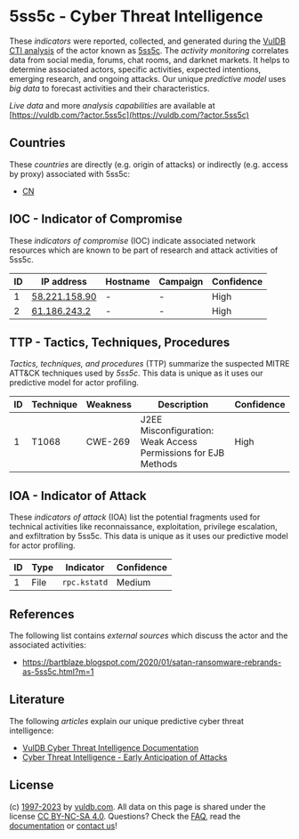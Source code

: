 # 5ss5c - Cyber Threat Intelligence

These _indicators_ were reported, collected, and generated during the [VulDB CTI analysis](https://vuldb.com/?kb.cti) of the actor known as [5ss5c](https://vuldb.com/?actor.5ss5c). The _activity monitoring_ correlates data from social media, forums, chat rooms, and darknet markets. It helps to determine associated actors, specific activities, expected intentions, emerging research, and ongoing attacks. Our unique _predictive model_ uses _big data_ to forecast activities and their characteristics.

_Live data_ and more _analysis capabilities_ are available at [https://vuldb.com/?actor.5ss5c](https://vuldb.com/?actor.5ss5c)

## Countries

These _countries_ are directly (e.g. origin of attacks) or indirectly (e.g. access by proxy) associated with 5ss5c:

* [CN](https://vuldb.com/?country.cn)

## IOC - Indicator of Compromise

These _indicators of compromise_ (IOC) indicate associated network resources which are known to be part of research and attack activities of 5ss5c.

ID | IP address | Hostname | Campaign | Confidence
-- | ---------- | -------- | -------- | ----------
1 | [58.221.158.90](https://vuldb.com/?ip.58.221.158.90) | - | - | High
2 | [61.186.243.2](https://vuldb.com/?ip.61.186.243.2) | - | - | High

## TTP - Tactics, Techniques, Procedures

_Tactics, techniques, and procedures_ (TTP) summarize the suspected MITRE ATT&CK techniques used by _5ss5c_. This data is unique as it uses our predictive model for actor profiling.

ID | Technique | Weakness | Description | Confidence
-- | --------- | -------- | ----------- | ----------
1 | T1068 | CWE-269 | J2EE Misconfiguration: Weak Access Permissions for EJB Methods | High

## IOA - Indicator of Attack

These _indicators of attack_ (IOA) list the potential fragments used for technical activities like reconnaissance, exploitation, privilege escalation, and exfiltration by 5ss5c. This data is unique as it uses our predictive model for actor profiling.

ID | Type | Indicator | Confidence
-- | ---- | --------- | ----------
1 | File | `rpc.kstatd` | Medium

## References

The following list contains _external sources_ which discuss the actor and the associated activities:

* https://bartblaze.blogspot.com/2020/01/satan-ransomware-rebrands-as-5ss5c.html?m=1

## Literature

The following _articles_ explain our unique predictive cyber threat intelligence:

* [VulDB Cyber Threat Intelligence Documentation](https://vuldb.com/?kb.cti)
* [Cyber Threat Intelligence - Early Anticipation of Attacks](https://www.scip.ch/en/?labs.20201022)

## License

(c) [1997-2023](https://vuldb.com/?kb.changelog) by [vuldb.com](https://vuldb.com/?kb.about). All data on this page is shared under the license [CC BY-NC-SA 4.0](https://creativecommons.org/licenses/by-nc-sa/4.0/). Questions? Check the [FAQ](https://vuldb.com/?kb.faq), read the [documentation](https://vuldb.com/?kb) or [contact us](https://vuldb.com/?contact)!
